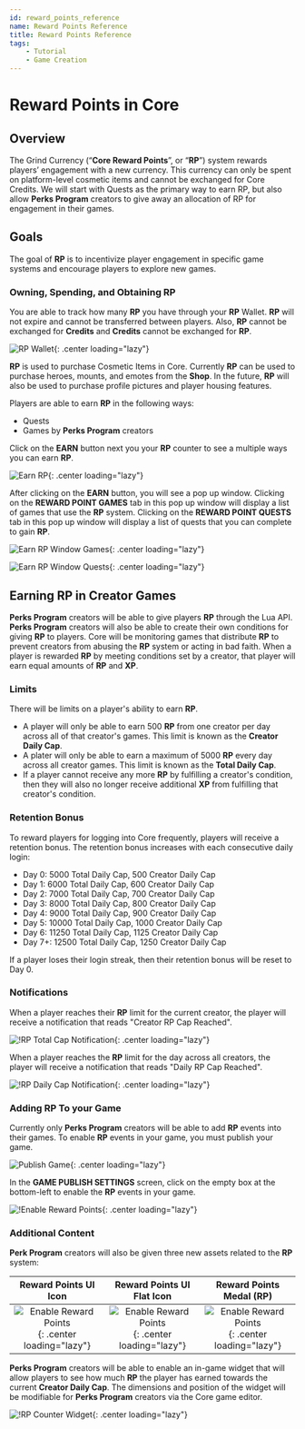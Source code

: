 ```yaml
---
id: reward_points_reference
name: Reward Points Reference
title: Reward Points Reference
tags:
    - Tutorial
    - Game Creation
---
```


# Reward Points in Core

## Overview

The Grind Currency (“**Core Reward Points**”, or “**RP**”) system rewards players’ engagement with a new currency. This currency can only be spent on platform-level cosmetic items and cannot be exchanged for Core Credits. We will start with Quests as the primary way to earn RP, but also allow **Perks Program** creators to give away an allocation of RP for engagement in their games.

## Goals

The goal of **RP** is to incentivize player engagement in specific game systems and encourage players to explore new games.

### Owning, Spending, and Obtaining RP

You are able to track how many **RP** you have through your **RP** Wallet. **RP** will not expire and cannot be transferred between players. Also, **RP** cannot be exchanged for **Credits** and **Credits** cannot be exchanged for **RP**.

![RP Wallet](../img/RewawrdPointsReference/../RewardPointsReference/RP_Wallet.png){: .center loading="lazy"}

**RP** is used to purchase Cosmetic Items in Core. Currently **RP** can be used to purchase heroes, mounts, and emotes from the **Shop**. In the future, **RP** will also be used to purchase profile pictures and player housing features.

Players are able to earn **RP** in the following ways:

- Quests
- Games by **Perks Program** creators

Click on the **EARN** button next you your **RP** counter to see a multiple ways you can earn **RP**.

![Earn RP](../img/RewardPointsReference/Earn_RP.png){: .center loading="lazy"}

After clicking on the **EARN** button, you will see a pop up window. Clicking on the **REWARD POINT GAMES** tab in this pop up window will display a list of games that use the **RP** system. Clicking on the **REWARD POINT QUESTS** tab in this pop up window will display a list of quests that you can complete to gain **RP**.

![Earn RP Window Games](../img/RewardPointsReference/EarnRPTab.png){: .center loading="lazy"}

![Earn RP Window Quests](../img/RewardPointsReference/EarnRPTabQuests.png){: .center loading="lazy"}

## Earning RP in Creator Games

**Perks Program** creators will be able to give players **RP** through the Lua API. **Perks Program** creators will also be able to create their own conditions for giving **RP** to players. Core will be monitoring games that distribute **RP** to prevent creators from abusing the **RP** system or acting in bad faith. When a player is rewarded **RP** by meeting conditions set by a creator, that player will earn equal amounts of **RP** and **XP**.

### Limits

There will be limits on a player's ability to earn **RP**.

- A player will only be able to earn 500 **RP** from one creator per day across all of that creator's games. This limit is known as the **Creator Daily Cap**.
- A plater will only be able to earn a maximum of 5000  **RP** every day across all creator games. This limit is known as the **Total Daily Cap**.
- If a player cannot receive any more **RP** by fulfilling a creator's condition, then they will also no longer receive additional **XP** from fulfilling that creator's condition.

### Retention Bonus

To reward players for logging into Core frequently, players will receive a retention bonus. The retention bonus increases with each consecutive daily login:

- Day 0: 5000 Total Daily Cap, 500 Creator Daily Cap
- Day 1: 6000 Total Daily Cap, 600 Creator Daily Cap
- Day 2: 7000 Total Daily Cap, 700 Creator Daily Cap
- Day 3: 8000 Total Daily Cap, 800 Creator Daily Cap
- Day 4: 9000 Total Daily Cap, 900 Creator Daily Cap
- Day 5: 10000 Total Daily Cap, 1000 Creator Daily Cap
- Day 6: 11250 Total Daily Cap, 1125 Creator Daily Cap
- Day 7+: 12500 Total Daily Cap, 1250 Creator Daily Cap

If a player loses their login streak, then their retention bonus will be reset to Day 0.

### Notifications

When a player reaches their **RP** limit for the current creator, the player will receive a notification that reads "Creator RP Cap Reached".

![!RP Total Cap Notification](../img/RewardPointsReference/CreatorCapNotification.png){: .center loading="lazy"}

When a player reaches the **RP** limit for the day across all creators, the player will receive a notification that reads "Daily RP Cap Reached".

![!RP Daily Cap Notification](../img/RewardPointsReference/DailyCapNotification.png){: .center loading="lazy"}

### Adding RP To your Game

Currently only **Perks Program** creators will be able to add **RP** events into their games. To enable **RP** events in your game, you must publish your game.

![Publish Game](../img/RewardPointsReference/SelectPublishButton.png){: .center loading="lazy"}

In the **GAME PUBLISH SETTINGS** screen, click on the empty box at the bottom-left to enable the **RP** events in your game.

![!Enable Reward Points](../img/RewardPointsReference/EnableRewardPoints.png){: .center loading="lazy"}

### Additional Content

**Perk Program** creators will also be given three new assets related to the **RP** system:

| Reward Points UI Icon | Reward Points UI Flat Icon | Reward Points Medal (RP) |
|:---------:|:--------------:|:-------------:|
| ![Enable Reward Points](../img/RewardPointsReference/RPIcon.png){: .center loading="lazy"} | ![Enable Reward Points](../img/RewardPointsReference/RPFlatIcon.png){: .center loading="lazy"} | ![Enable Reward Points](../img/RewardPointsReference/RPMedal3D.png){: .center loading="lazy"}

**Perks Program** creators will be able to enable an in-game widget that will allow players to see how much **RP** the player has earned towards the current **Creator Daily Cap**. The dimensions and position of the widget will be modifiable for **Perks Program** creators via the Core game editor.

![!RP Counter Widget](../img/RewardPointsReference/RPCounter.png){: .center loading="lazy"}
